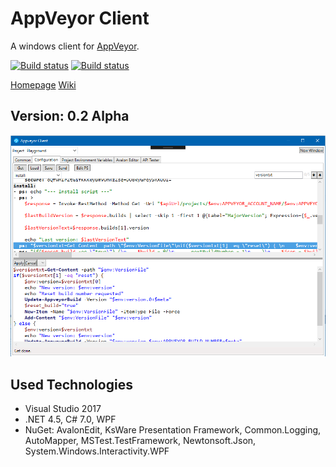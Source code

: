 # AppVeyor Client

A windows client for [AppVeyor](https://www.appveyor.com/).

[![Build status](https://ci.appveyor.com/api/projects/status/kcifeuh0htha6adv?svg=true)](https://ci.appveyor.com/project/KsWare/ksware-appveyorclient)
[![Build status](https://ci.appveyor.com/api/projects/status/kcifeuh0htha6adv/branch/master?svg=true)](https://ci.appveyor.com/project/KsWare/ksware-appveyorclient/branch/master)

[Homepage](https://ksware.github.io/KsWare.AppVeyorClient/) 
[Wiki](https://github.com/KsWare/KsWare.AppVeyorClient/wiki)

## Version: 0.2 Alpha

![Screenshot_842](docs/images/Screenshot_842.png)

## Used Technologies

- Visual Studio 2017
- .NET 4.5, C# 7.0, WPF
- NuGet: AvalonEdit, KsWare Presentation Framework, Common.Logging, AutoMapper, MSTest.TestFramework, Newtonsoft.Json, System.Windows.Interactivity.WPF

